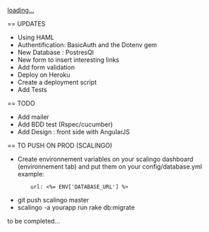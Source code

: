 [loading...](https://filrouge.scalingo.io)

== UPDATES

- Using HAML
- Authentification: BasicAuth and the Dotenv gem
- New Database : PostresQl
- New form to insert interesting links
- Add form validation
- Deploy on Heroku
- Create a deployment script
- Add Tests

== TODO

- Add mailer
- Add BDD test (Rspec/cucumber)
- Add  Design : front side with AngularJS

== TO PUSH ON PROD (SCALINGO)

* Create environnement variables on your scalingo dashboard (environnement tab) and put them on your config/database.yml
	example:
	```production:
	  	url: <%= ENV['DATABASE_URL'] %>
	```
* git push scalingo master
* scalingo -a yourapp run rake db:migrate

to be completed...
